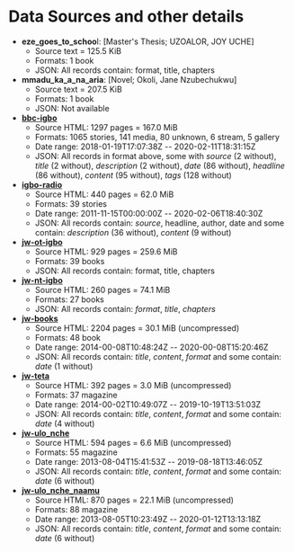 # Data Sources and other details
* **eze_goes_to_schoo**l: [Master's Thesis; UZOALOR, JOY UCHE]
	- Source text = 125.5 KiB
	- Formats: 1 book
	- JSON: All records contain: format, title, chapters
* **mmadu_ka_a_na_aria**: [Novel; Okoli, Jane Nzubechukwu]
	- Source text = 207.5 KiB
	- Formats: 1 book
	- JSON: Not available
* [**bbc-igbo**](https://www.bbc.com/igbo/)
	- Source HTML: 1297 pages = 167.0 MiB
	- Formats: 1065 stories, 141 media, 80 unknown, 6 stream, 5 gallery
	- Date range: 2018-01-19T17:07:38Z -- 2020-02-11T18:31:15Z
	- JSON: All records in format above, some with *source* (2 without), *title* (2 without), *description* (2 without), *date* (86 without), *headline* (86 without), *content* (95 without), *tags* (128 without)
* [**igbo-radio**](https://www.igboradio.com/)
	* Source HTML: 440 pages = 62.0 MiB
	* Formats: 39 stories
	* Date range: 2011-11-15T00:00:00Z -- 2020-02-06T18:40:30Z
	* JSON: All records contain: *source*, headline, author, date
	and some contain: *description* (36 without), *content* (9 without)
* [**jw-ot-igbo**](https://www.jw.org/ig/ihe-ndi-anyi-nwere/baibul/bi12/akwukwo/)
	- Source HTML: 929 pages = 259.6 MiB
	- Formats: 39 books
	- JSON: All records contain: format, title, chapters
* [**jw-nt-igbo**](https://www.jw.org/ig/ihe-ndi-anyi-nwere/baibul/bi12/akwukwo/)
	- Source HTML: 260 pages = 74.1 MiB
	- Formats: 27 books
	- JSON: All records contain: *format*, *title*, *chapters*
* [**jw-books**](https://www.jw.org/ig/ihe-ndi-anyi-nwere/akwukwo/)
	* Source HTML: 2204 pages = 30.1 MiB (uncompressed)
	* Formats: 48 book
	* Date range: 2014-00-08T10:48:24Z -- 2020-00-08T15:20:46Z
	* JSON: All records contain: *title*, *content*, *format*
	and some contain: *date* (1 without)
* [**jw-teta**](https://www.jw.org/en/library/magazines/?contentLanguageFilter=ig&pubFilter=g)
	- Source HTML: 392 pages = 3.0 MiB (uncompressed)
	- Formats: 37 magazine
	- Date range: 2014-00-02T10:49:07Z -- 2019-10-19T13:51:03Z
	- JSON: All records contain: *title*, *content*, *format*
	and some contain: *date* (4 without)
* [**jw-ulo_nche**](https://www.jw.org/en/library/magazines/?contentLanguageFilter=ig&pubFilter=wp)
	- Source HTML: 594 pages = 6.6 MiB (uncompressed)
	- Formats: 55 magazine
	- Date range: 2013-08-04T15:41:53Z -- 2019-08-18T13:46:05Z
	- JSON: All records contain: *title*, *content*, *format*
	and some contain: *date* (6 without)
* [**jw-ulo_nche_naamu**](https://www.jw.org/en/library/magazines/?contentLanguageFilter=ig&pubFilter=w)
	- Source HTML: 870 pages = 22.1 MiB (uncompressed)
	- Formats: 88 magazine
	- Date range: 2013-08-05T10:23:49Z -- 2020-01-12T13:13:18Z
	- JSON: All records contain: *title*, *content*, *format*
	and some contain: *date* (6 without)
